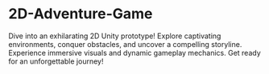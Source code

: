 # 2D-Adventure-Game
Dive into an exhilarating 2D Unity prototype! Explore captivating environments, conquer obstacles, and uncover a compelling storyline. Experience immersive visuals and dynamic gameplay mechanics. Get ready for an unforgettable journey!
